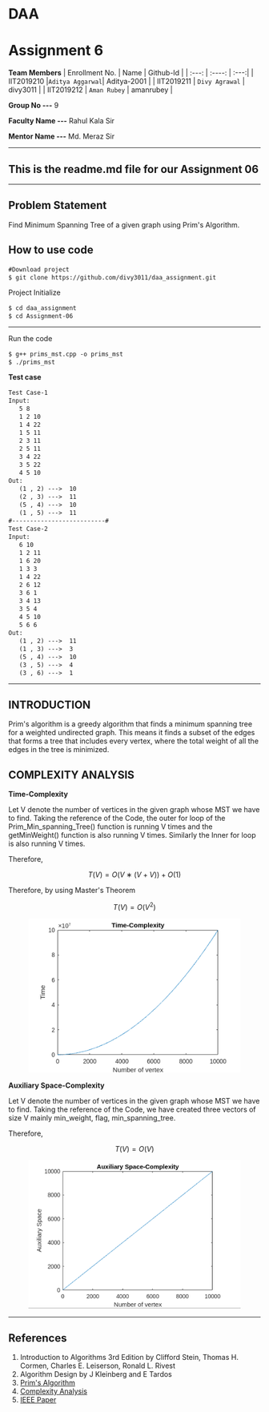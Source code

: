 # DAA
# Assignment 6
**Team Members**
| Enrollment No. | Name            | Github-Id   |
| :---:          |      :----:     |        :---:|
| IIT2019210     |`Aditya Aggarwal`| Aditya-2001 |
| IIT2019211     | `Divy Agrawal`  | divy3011    |
| IIT2019212     | `Aman Rubey`    | amanrubey   |

**Group No ---** 9

**Faculty Name ---** Rahul Kala Sir

**Mentor Name ---** Md. Meraz Sir


***

## This is the readme.md file for our Assignment 06
---
## Problem Statement
Find Minimum Spanning Tree of a given graph using Prim's Algorithm.


## How to use code
```
#Download project
$ git clone https://github.com/divy3011/daa_assignment.git
```
Project Initialize
```
$ cd daa_assignment
$ cd Assignment-06

```
---

Run the code
```
$ g++ prims_mst.cpp -o prims_mst
$ ./prims_mst
```


**Test case**

```
Test Case-1
Input:
   5 8
   1 2 10
   1 4 22
   1 5 11
   2 3 11
   2 5 11
   3 4 22
   3 5 22
   4 5 10
Out:
   (1 , 2) --->  10
   (2 , 3) --->  11
   (5 , 4) --->  10
   (1 , 5) --->  11
#--------------------------#
Test Case-2
Input:
   6 10
   1 2 11
   1 6 20
   1 3 3
   1 4 22
   2 6 12
   3 6 1
   3 4 13
   3 5 4
   4 5 10
   5 6 6
Out:
   (1 , 2) --->  11
   (1 , 3) --->  3
   (5 , 4) --->  10
   (3 , 5) --->  4
   (3 , 6) --->  1
```

---

## INTRODUCTION
Prim's algorithm is a greedy algorithm that finds a minimum spanning tree for a weighted undirected graph. This means it finds a subset of the edges that forms a tree that includes every vertex, where the total weight of all the edges in the tree is minimized. 



## COMPLEXITY ANALYSIS
**Time-Complexity**

Let  V  denote  the  number  of  vertices  in  the  given  graph whose MST we have to find. Taking the reference of the Code, the outer for loop  of  the  Prim_Min_spanning_Tree()  function  is  running  V times and the getMinWeight() function is also running V times. Similarly the Inner for loop is also running V times.

Therefore,

```math
    T(V) = O(V∗(V+V)) + O(1)
```
Therefore, by using Master's Theorem
```math
    T(V) = O(V^2)
```
<figure style="text-align: center;">
  <img src="./Assignment-06/Latex_Code/Time.png" alt="Time-Complexity Graph"/>
</figure>


**Auxiliary Space-Complexity**

Let  V  denote  the  number  of  vertices  in  the  given  graph whose MST we have to find. Taking  the  reference  of  the Code,  we  have created  three  vectors  of  size  V  mainly  min_weight,  flag, min_spanning_tree.

Therefore,

```math
    T(V) = O(V)
```
<figure style="text-align: center;">
  <img src="./Assignment-06/Latex_Code/Space.png" alt="Space-Complexity Graph"/>
</figure>


***
## References
1. Introduction to Algorithms 3rd Edition by Clifford Stein, Thomas H. Cormen, Charles E. Leiserson, Ronald L. Rivest
2. Algorithm Design by J Kleinberg and E Tardos
4. [Prim's Algorithm](https://en.wikipedia.org/wiki/Prim\%27s_algorithm)
5. [Complexity Analysis](https://stackoverflow.com/questions/11032015/how-to-find-time-complexity-of-an-algorithm)
6. [IEEE Paper](https://www.overleaf.com/latex/templates/ieee-conference-template-example/nsncsyjfmpxy)
